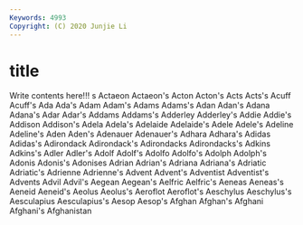 ```yaml
---
Keywords: 4993
Copyright: (C) 2020 Junjie Li
---
```


# title

Write contents here!!!
s
Actaeon 
Actaeon's 
Acton 
Acton's 
Acts 
Acts's 
Acuff 
Acuff's 
Ada 
Ada's
Adam 
Adam's 
Adams 
Adams's 
Adan 
Adan's 
Adana 
Adana's 
Adar 
Adar's
Addams 
Addams's 
Adderley 
Adderley's 
Addie 
Addie's 
Addison 
Addison's 
Adela 
Adela's
Adelaide 
Adelaide's 
Adele 
Adele's 
Adeline 
Adeline's 
Aden 
Aden's 
Adenauer 
Adenauer's
Adhara 
Adhara's 
Adidas 
Adidas's 
Adirondack 
Adirondack's 
Adirondacks 
Adirondacks's 
Adkins 
Adkins's
Adler 
Adler's 
Adolf 
Adolf's 
Adolfo 
Adolfo's 
Adolph 
Adolph's 
Adonis 
Adonis's
Adonises 
Adrian 
Adrian's 
Adriana 
Adriana's 
Adriatic 
Adriatic's 
Adrienne 
Adrienne's 
Advent
Advent's 
Adventist 
Adventist's 
Advents 
Advil 
Advil's 
Aegean 
Aegean's 
Aelfric 
Aelfric's
Aeneas 
Aeneas's 
Aeneid 
Aeneid's 
Aeolus 
Aeolus's 
Aeroflot 
Aeroflot's 
Aeschylus 
Aeschylus's
Aesculapius 
Aesculapius's 
Aesop 
Aesop's 
Afghan 
Afghan's 
Afghani 
Afghani's 
Afghanistan 
